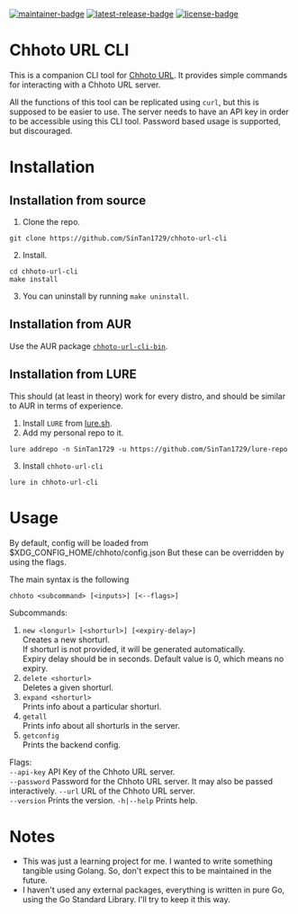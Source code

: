 <!-- SPDX-FileCopyrightText: 2025 Sayantan Santra <sayantan.santra689@gmail.com> -->
<!-- SPDX-License-Identifier: MIT -->
[![maintainer-badge](https://img.shields.io/badge/maintainer-SinTan1729-blue)](https://github.com/SinTan1729)
[![latest-release-badge](https://img.shields.io/github/v/release/SinTan1729/chhoto-url-cli?label=latest%20release)](https://github.com/SinTan1729/chhoto-url-cli/releases/latest)
[![license-badge](https://img.shields.io/github/license/SinTan1729/chhoto-url)](https://spdx.org/licenses/MIT.html)

# Chhoto URL CLI
This is a companion CLI tool for [Chhoto URL](https://github.com/SinTan1729/chhoto-url). It provides simple commands for interacting with
a Chhoto URL server.

All the functions of this tool can be replicated using `curl`, but this is supposed to be easier to use. The server needs to have an API key
in order to be accessible using this CLI tool. Password based usage is supported, but discouraged.

# Installation
## Installation from source
1. Clone the repo.
```
git clone https://github.com/SinTan1729/chhoto-url-cli
```
2. Install.
```
cd chhoto-url-cli
make install
```
3. You can uninstall by running `make uninstall`.

## Installation from AUR
Use the AUR package [`chhoto-url-cli-bin`](https://aur.archlinux.org/packages/chhoto-url-cli-bin).

## Installation from LURE
This should (at least in theory) work for every distro, and should be similar to AUR in terms of experience.
1. Install `LURE` from [lure.sh](https://lure.sh).
2. Add my personal repo to it.
```
lure addrepo -n SinTan1729 -u https://github.com/SinTan1729/lure-repo
```
3. Install `chhoto-url-cli`
```
lure in chhoto-url-cli
```

# Usage
By default, config will be loaded from $XDG_CONFIG_HOME/chhoto/config.json
But these can be overridden by using the flags.

The main syntax is the following
```
chhoto <subcommand> [<inputs>] [<--flags>]
```

Subcommands:
1.  `new <longurl> [<shorturl>] [<expiry-delay>]`  
    Creates a new shorturl.  
    If shorturl is not provided, it will be generated automatically.  
    Expiry delay should be in seconds. Default value is 0, which means no expiry.
1.  `delete <shorturl>`  
    Deletes a given shorturl.
1.  `expand <shorturl>`  
    Prints info about a particular shorturl.
1.  `getall`  
    Prints info about all shorturls in the server.
1.  `getconfig`  
    Prints the backend config.

Flags:  
    `--api-key`    API Key of the Chhoto URL server.  
    `--password`   Password for the Chhoto URL server. It may also be passed interactively.
    `--url`        URL of the Chhoto URL server.  
    `--version`    Prints the version.
    `-h|--help`    Prints help.

# Notes
- This was just a learning project for me. I wanted to write something tangible using Golang. So, don't expect this to be maintained in the future.
- I haven't used any external packages, everything is written in pure Go, using the Go Standard Library. I'll try to keep it this way.
